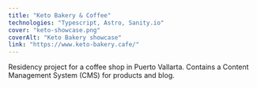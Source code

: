 ```yaml
---
title: "Keto Bakery & Coffee"
technologies: "Typescript, Astro, Sanity.io"
cover: "keto-showcase.png"
coverAlt: "Keto Bakery showcase"
link: "https://www.keto-bakery.cafe/"
---
```

Residency project for a coffee shop in Puerto Vallarta. Contains a Content Management System (CMS) for products and blog.
